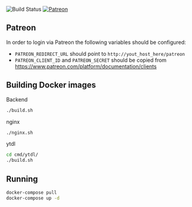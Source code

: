 ![Build Status](https://codebuild.us-east-1.amazonaws.com/badges?uuid=eyJlbmNyeXB0ZWREYXRhIjoiOE52ek1HRWdQeW5pVmozMUNtWm1zcXBDc0FPbTFRRzZRWEhQeGFrOXd6TFFhVnlVOHQ0dWM5SHFZRnloQUFKOUY2NWdMaDBOdnMxUnYyYW9FZC9GbElNPSIsIml2UGFyYW1ldGVyU3BlYyI6ImVwQkN3WjV4MXpTZ2FXTUUiLCJtYXRlcmlhbFNldFNlcmlhbCI6MX0%3D&branch=master)
[![Patreon](https://img.shields.io/badge/support-patreon-E6461A.svg)](https://www.patreon.com/podsync)


## Patreon

In order to login via Patreon the following variables should be configured:
- `PATREON_REDIRECT_URL` should point to `http://yout_host_here/patreon`
- `PATREON_CLIENT_ID` and `PATREON_SECRET` should be copied from https://www.patreon.com/platform/documentation/clients

## Building Docker images

Backend
```bash
./build.sh
```

nginx
```bash
./nginx.sh
```

ytdl
```bash
cd cmd/ytdl/
./build.sh
```

## Running
```bash
docker-compose pull
docker-compose up -d
```
